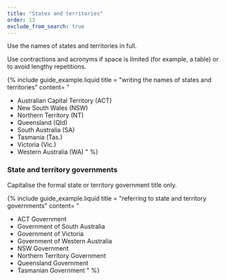 ```yaml
---
title: "States and territories"
order: 13
exclude_from_search: true
---
```


Use the names of states and territories in full.

Use contractions and acronyms if space is limited (for example, a table) or to avoid lengthy repetitions.

{% include guide_example.liquid
  title = "writing the names of states and territories"
  content= "
- Australian Capital Territory (ACT)
- New South Wales (NSW)
- Northern Territory (NT)
- Queensland (Qld)
- South Australia (SA)
- Tasmania (Tas.)
- Victoria (Vic.)
- Western Australia (WA)
"
%}

### State and territory governments

Capitalise the formal state or territory government title only.

{% include guide_example.liquid
  title = "referring to state and territory governments"
  content= "
- ACT Government
- Government of South Australia
- Government of Victoria
- Government of Western Australia
- NSW Government
- Northern Territory Government
- Queensland Government
- Tasmanian Government
"
%}
